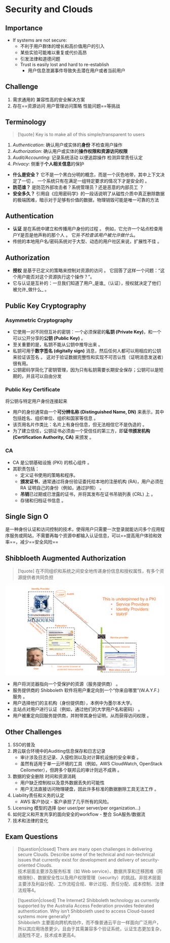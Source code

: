 # Security and Clouds

## Importance

- If systems are not secure:
	- 不利于用户群体的增长和高价值用户的引入
	- 某些实验可能难以重复或代价高昂
	- 引发法律和道德问题
	- Trust is easily lost and hard to re-establish
		- 用户信息泄漏事件导致失去潜在用户或者当前用户

## Challenge

1. 需求通用的 兼容性高的安全解决方案
2. 存在==资源访问 用户管理访问策略 性能问题==等挑战

## Terminology

> [!quote]
> Key is to make all of this simple/transparent to users

1. *Authentication*: 确认用户或实体的**身份** 不检查用户操作
2. *Authorization*: 确认用户或实体的**操作权限和资源访问权限**
3. *Audit/Accounting*: 记录系统活动 以便追踪操作 检测异常责任认定
4. *Privacy*: 侧重于**个人相关信息**的保护

- **什么是安全？** 它不是一个黑白分明的概念，而是一个灰色地带，其中上下文决定了一切 。 一个系统只有在满足一组特定要求的情况下才是安全的 。
- **防范谁？** 是防范外部攻击者？系统管理员？还是恶意的内部员工 ？
- **安全多久？** 引用自《应用密码学》的一段话说明了从磁性介质中真正删除数据的极端困难，暗示对于足够有价值的数据，物理销毁可能是唯一可靠的方法

## Authentication


- **认证** 是在系统中建立和传播用户身份的过程 。 例如，它允许一个站点检查用户Y是否是他声称的那个人 。 它并*不检查该用户被允许做什么*。
- 传统的本地用户名/密码系统对于大型、动态的用户社区来说，扩展性不佳 。

## Authorization

- **授权** 是基于已定义的策略来控制对资源的访问 。 它回答了这样一个问题：“这个用户能否对这个资源执行这个操作？”。
- 它与认证是互补的：一旦我们知道了用户_是谁_（认证），授权就决定了他们被允许_做什么_ 。

## Public Key Cryptography

### Asymmetric Cryptography

- 它使用一对不同但互补的密钥：一个必须保密的**私钥 (Private Key)**，和一个可以公开分享的**公钥 (Public Key)** 。
- 至关重要的是，私钥不能从公钥中推导出来 。
- 私钥可用于**数字签名 (digitally sign)** 消息，然后任何人都可以用相应的公钥来验证该签名 。 这对于验证数据完整性和实现不可否认性（证明消息发送者）很有用。
- 公钥密码学简化了密钥管理，因为只有私钥需要长期安全保存；公钥可以是短期的，并且可以自由分发

### Public Key Certificate

将公钥与特定用户身份连接起来

- 用户的身份通常由一个**可分辨名称 (Distinguished Name, DN)** 来表示，其中包括姓名、组织单位、组织和国家等信息 。
- 该页用名片作类比：名片上有身份信息，但无法相信它不是伪造的 。
- 为了建立信任，公钥证书必须由一个受信任的第三方，即**证书颁发机构 (Certification Authority, CA)** 来颁发 。

### CA

- CA 是公钥基础设施 (PKI) 的核心组件 。
- 其职责包括：
    - 定义证书使用的策略和程序。
    - **颁发证书**，通常通过将身份验证委托给本地的注册机构 (RA)，用户必须在 RA 证明自己的身份（例如，通过护照） 。
    - **吊销**已过期或已泄露的证书，并将其发布在证书吊销列表 (CRL) 上 。
    - 存储和归档证书信息 。


## Single Sign O

是一种身份认证和访问控制的技术，使得用户只需要一次登录就能访问多个应用程序服务或网站，不需要再每个资源中都输入认证信息，可以==提高用户体验和效率==，减少==安全风险==

## Shibbloeth Augmented Authorization

> [!quote]
> 在不同组织和系统之间安全地传递身份信息和授权属性，有多个资源提供者共同负担

![](images/Pasted%20image%2020250622140045.png)

- 用户将浏览器指向一个受保护的资源（服务提供商） 。
- 服务提供商的 Shibboleth 软件将用户重定向到一个“你来自哪里”(W.A.Y.F.) 服务 。
- 用户选择他们的主机构（身份提供商），本例中为墨尔本大学。
- 主站点对用户进行认证（例如，通过他们的大学用户名和密码） 。
- 用户被重定向回服务提供商，并附带其身份证明，从而获得访问权限 。

## Other Challenges

1. SSO的普及
2. 跨云联合环境中的Auditing信息保存和日志记录
	- 审计涉及日志记录、入侵检测以及对计算机设施的安全审查 。
	- 虽然有适用于单一云环境的工具（例如，AWS CloudWatch, OpenStack Ceilometer），但跨多个联邦云的审计则远不成熟 。
3. 数据的安全删除 时间和资源消耗 
	- 用户缺乏控制权以及意外数据丢失的可能性
	- 用户无法直接访问物理硬盘，因此许多标准的数据删除工具无法工作 。
4. Liability责任和义务的认定
	- AWS 客户协议 - 客户承担了几乎所有的风险。
5. Licensing 模型的选择 (per user/per server/per organization...)
6. 如何定义和开发共享的面向安全的workflow - 整合 SoA服务/数据流
7. 技术和法律的变化

## Exam Questions

> [!question|closed] There are many open challenges in delivering secure Clouds. Describe some of the technical and non-technical issues that currently exist for development and delivery of security-oriented Clouds.  
> 技术层面主要涉及服务标准（如 Web service）、数据共享和迁移困难（网络限制）、数据安全性以及用户权限管理（security）的挑战。非技术层面主要涉及利益分配、工作流程合规、审计过程、责任分配、成本控制、法律法规等4。

> [!question|closed] The Internet2 Shibboleth technology as currently supported by the Australia Access Federation provides federated authentication. Why isn’t Shibboleth used to access Cloud-based systems more generally?  
> Shibboleth 主要面向跨机构协作，而不像普通云平台一样面向广泛用户，所以其应用场景更少。且由于其需兼容多个验证系统，认证生态更加复杂，适配性不足，技术成本更高4。


